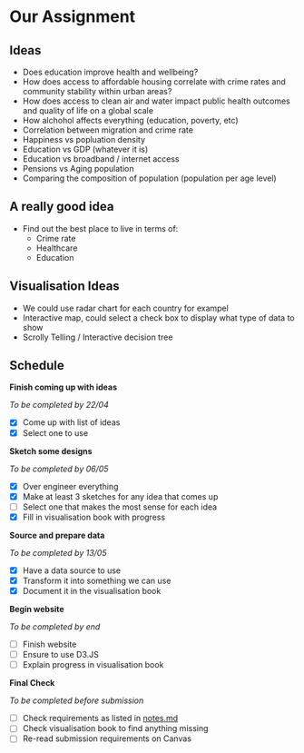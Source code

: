 # Our Assignment

## Ideas

- Does education improve health and wellbeing?
- How does access to affordable housing correlate with crime rates and community stability within urban areas?
- How does access to clean air and water impact public health outcomes and quality of life on a global scale 
- How alchohol affects everything (education, poverty, etc)
- Correlation between migration and crime rate
- Happiness vs popluation density
- Education vs GDP (whatever it is)
- Education vs broadband / internet access 
- Pensions vs Aging population
- Comparing the composition of population (population per age level)

## A really good idea

- Find out the best place to live in terms of:
    - Crime rate
    - Healthcare
    - Education

## Visualisation Ideas

- We could use radar chart for each country for exampel
- Interactive map, could select a check box to display what type of data to show
- Scrolly Telling / Interactive decision tree

## Schedule

**Finish coming up with ideas**
    
*To be completed by 22/04*

- [X] Come up with list of ideas
- [X] Select one to use

**Sketch some designs**

*To be completed by 06/05*

- [X] Over engineer everything
- [X] Make at least 3 sketches for any idea that comes up
- [ ] Select one that makes the most sense for each idea
- [X] Fill in visualisation book with progress

**Source and prepare data**

*To be completed by 13/05*

- [X] Have a data source to use
- [X] Transform it into something we can use
- [X] Document it in the visualisation book

**Begin website**

*To be completed by end*

- [ ] Finish website
- [ ] Ensure to use D3.JS
- [ ] Explain progress in visualisation book

**Final Check**

*To be completed before submission*

- [ ] Check requirements as listed in [notes.md](notes.md)
- [ ] Check visualisation book to find anything missing
- [ ] Re-read submission requirements on Canvas
